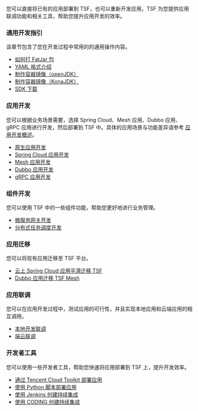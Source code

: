 您可以直接将已有的应用部署到 TSF，也可以重新开发应用，TSF 为您提供应用联调功能和相关工具，帮助您提升应用开发的效率。

### 通用开发指引

该章节包含了您在开发过程中常用的的通用操作内容。

- [如何打 FatJar 包](https://cloud.tencent.com/document/product/649/16934)
- [YAML 格式介绍](https://cloud.tencent.com/document/product/649/17925)
- [制作容器镜像（openJDK）](https://cloud.tencent.com/document/product/649/17007)
- [制作容器镜像（KonaJDK）](https://cloud.tencent.com/document/product/649/50610)
- [SDK 下载](https://cloud.tencent.com/document/product/649/20231)

### 应用开发

您可以根据业务场景需要，选择 Spring Cloud、Mesh 应用、Dubbo 应用、gRPC 应用进行开发，然后部署到 TSF 中。具体的应用场景与功能差异请参考 [应用开发概述](https://cloud.tencent.com/document/product/649/55488)。

- [原生应用开发](https://cloud.tencent.com/document/product/649/54147)
- [Spring Cloud 应用开发](https://cloud.tencent.com/document/product/649/36285)
- [Mesh 应用开发](https://cloud.tencent.com/document/product/649/17928)
- [Dubbo 应用开发](https://cloud.tencent.com/document/product/649/35577)
- [gRPC 应用开发](https://cloud.tencent.com/document/product/649/50649)

### 组件开发

您可以使用 TSF 中的一些组件功能，帮助您更好地进行业务管理。

- [微服务网关开发](https://cloud.tencent.com/document/product/649/40428)
- [分布式任务调度开发](https://cloud.tencent.com/document/product/649/41639)

### 应用迁移

您可以将现有应用迁移至 TSF 平台。

- [云上 Spring Cloud 应用平滑迁移 TSF](https://cloud.tencent.com/document/product/649/47709)
- [Dubbo 应用迁移 TSF Mesh](https://cloud.tencent.com/document/product/649/50096)

### 应用联调

您可以在应用开发过程中，测试应用的可行性，并且实现本地应用和云端应用的相互调用。

- [本地开发联调](https://cloud.tencent.com/document/product/649/34354)
- [端云联调](https://cloud.tencent.com/document/product/649/45964)

### 开发者工具

您可以使用一些开发者工具，帮助您快速将应用部署到 TSF 上，提升开发效率。

- [通过 Tencent Cloud Toolkit 部署应用](https://cloud.tencent.com/document/product/649/51454)
- [使用 Python 脚本部署应用](https://cloud.tencent.com/document/product/649/40407)
- [使用 Jenkins 创建持续集成](https://cloud.tencent.com/document/product/649/40403)
- [使用 CODING 创建持续集成](https://cloud.tencent.com/document/product/649/40408)
